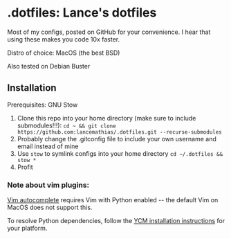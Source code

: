 # .dotfiles: Lance's dotfiles

Most of my configs, posted on GitHub for your convenience. I hear that using these makes you code 10x faster.



Distro of choice: MacOS (the best BSD)

Also tested on Debian Buster

## Installation

Prerequisites: GNU Stow

1. Clone this repo into your home directory (make sure to include submodules!!!): ```cd ~ && git clone https://github.com:lancemathias/.dotfiles.git --recurse-submodules```
2. Probably change the .gitconfig file to include your own username and email instead of mine
3. Use `stow` to symlink configs into your home directory ```cd ~/.dotfiles && stow *```
4. Profit

### Note about vim plugins: 
[Vim autocomplete](https://github.com/ycm-core/YouCompleteMe) requires Vim with Python enabled -- the default Vim on MacOS does not support this.

To resolve Python dependencies, follow the [YCM installation instructions](https://github.com/ycm-core/YouCompleteMe#installation) for your platform.

 
